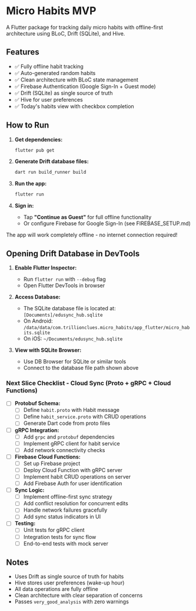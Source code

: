 # Micro Habits MVP

A Flutter package for tracking daily micro habits with offline-first architecture using BLoC, Drift (SQLite), and Hive.

## Features

- ✅ Fully offline habit tracking
- ✅ Auto-generated random habits
- ✅ Clean architecture with BLoC state management
- ✅ Firebase Authentication (Google Sign-In + Guest mode)
- ✅ Drift (SQLite) as single source of truth
- ✅ Hive for user preferences
- ✅ Today's habits view with checkbox completion

## How to Run

1. **Get dependencies:**
   ```bash
   flutter pub get
   ```

2. **Generate Drift database files:**
   ```bash
   dart run build_runner build
   ```

3. **Run the app:**
   ```bash
   flutter run
   ```

4. **Sign in:**
    - Tap **"Continue as Guest"** for full offline functionality
    - Or configure Firebase for Google Sign-In (see FIREBASE_SETUP.md)

The app will work completely offline - no internet connection required!

## Opening Drift Database in DevTools

1. **Enable Flutter Inspector:**
    - Run `flutter run` with `--debug` flag
    - Open Flutter DevTools in browser

2. **Access Database:**
    - The SQLite database file is located at: `[Documents]/edusync_hub.sqlite`
    - On Android: `/data/data/com.trillionclues.micro_habits/app_flutter/micro_habits.sqlite`
    - On iOS: `~/Documents/edusync_hub.sqlite`

3. **View with SQLite Browser:**
    - Use DB Browser for SQLite or similar tools
    - Connect to the database file path shown above

### Next Slice Checklist - Cloud Sync (Proto + gRPC + Cloud Functions)

- [ ] **Protobuf Schema:**
    - [ ] Define `habit.proto` with Habit message
    - [ ] Define `habit_service.proto` with CRUD operations
    - [ ] Generate Dart code from proto files

- [ ] **gRPC Integration:**
    - [ ] Add `grpc` and `protobuf` dependencies
    - [ ] Implement gRPC client for habit service
    - [ ] Add network connectivity checks

- [ ] **Firebase Cloud Functions:**
    - [ ] Set up Firebase project
    - [ ] Deploy Cloud Function with gRPC server
    - [ ] Implement habit CRUD operations on server
    - [ ] Add Firebase Auth for user identification

- [ ] **Sync Logic:**
    - [ ] Implement offline-first sync strategy
    - [ ] Add conflict resolution for concurrent edits
    - [ ] Handle network failures gracefully
    - [ ] Add sync status indicators in UI

- [ ] **Testing:**
    - [ ] Unit tests for gRPC client
    - [ ] Integration tests for sync flow
    - [ ] End-to-end tests with mock server

## Notes

- Uses Drift as single source of truth for habits
- Hive stores user preferences (wake-up hour)
- All data operations are fully offline
- Clean architecture with clear separation of concerns
- Passes `very_good_analysis` with zero warnings